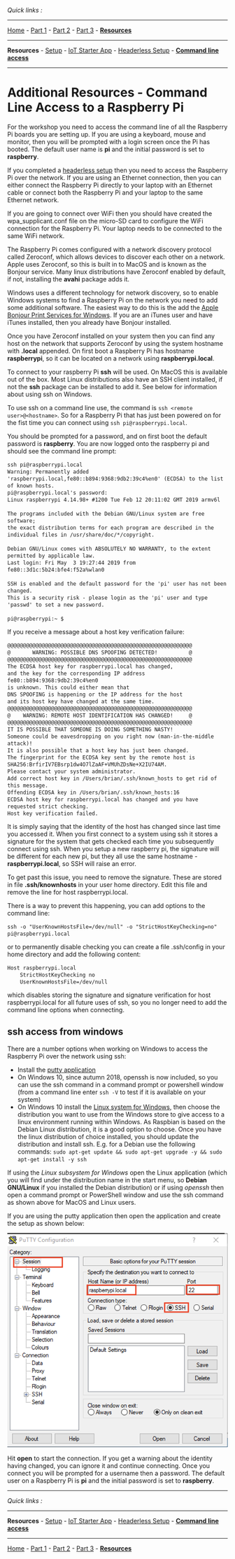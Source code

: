 *Quick links :*
***
[Home](/README.md) - [Part 1](/part1/README.md) - [Part 2](/part2/README.md) - [Part 3](/part3/README.md) - [**Resources**](/additionalResources/README.md)
***
**Resources** - [Setup](PREREQUISITES_AND_SETUP.md) - [IoT Starter App](IOT_STARTER_APP.md) - [Headerless Setup](HEADERLESS_SETUP.md) - [**Command line access**](COMMAND_LINE_ACCESS.md)
***

# Additional Resources - Command Line Access to a Raspberry Pi

For the workshop you need to access the command line of all the Raspberry Pi boards you are setting up.  If you are using a keyboard, mouse and monitor, then you will be prompted with a login screen once the Pi has booted.  The default user name is **pi** and the initial password is set to **raspberry**.

If you completed a [headerless setup](HEADERLESS_SETUP.md) then you need to access the Raspberry Pi over the network.  If you are using an Ethernet connection, then you can either connect the Raspberry Pi directly to your laptop with an Ethernet cable or connect both the Raspberry Pi and your laptop to the same Ethernet network.

If you are going to connect over WiFi then you should have created the wpa_supplicant.conf file on the micro-SD card to configure the WiFi connection for the Raspberry Pi.  Your laptop needs to be connected to the same WiFi network.

The Raspberry Pi comes configured with a network discovery protocol called Zeroconf, which allows devices to discover each other on a network.  Apple uses Zeroconf, so this is built in to MacOS and is known as the Bonjour service.  Many linux distributions have Zeroconf enabled by default, if not, installing the **avahi** package adds it.  

Windows uses a different technology for network discovery, so to enable Windows systems to find a Raspberry Pi on the network you need to add some additional software.  The easiest way to do this is the add the [Apple Bonjour Print Services for Windows](https://support.apple.com/kb/dl999).  If you are an iTunes user and have iTunes installed, then you already have Bonjour installed.

Once you have Zeroconf installed on your system then you can find any host on the network that supports Zeroconf by using the system hostname with **.local** appended.  On first boot a Raspberry Pi has hostname **raspberrypi**, so it can be located on a network using **raspberrypi.local**.

To connect to your raspberry Pi **ssh** will be used.  On MacOS this is available out of the box.  Most Linux distributions also have an SSH client installed, if not the **ssh** package can be installed to add it.  See below for information about using ssh on Windows.

To use ssh on a command line use, the command is ```ssh <remote user>@<hostname>```.  So for a Raspberry Pi that has just been powered on for the fist time you can connect using ```ssh pi@raspberrypi.local```.

You should be prompted for a password, and on first boot the default password is **raspberry**.  You are now logged onto the raspberry pi and should see the command line prompt:

```text
ssh pi@raspberrypi.local
Warning: Permanently added 'raspberrypi.local,fe80::b894:9368:9db2:39c4%en0' (ECDSA) to the list of known hosts.
pi@raspberrypi.local's password:
Linux raspberrypi 4.14.98+ #1200 Tue Feb 12 20:11:02 GMT 2019 armv6l

The programs included with the Debian GNU/Linux system are free software;
the exact distribution terms for each program are described in the
individual files in /usr/share/doc/*/copyright.

Debian GNU/Linux comes with ABSOLUTELY NO WARRANTY, to the extent
permitted by applicable law.
Last login: Fri May  3 19:27:44 2019 from fe80::3d1c:5b24:bfe4:f52a%wlan0

SSH is enabled and the default password for the 'pi' user has not been changed.
This is a security risk - please login as the 'pi' user and type 'passwd' to set a new password.

pi@raspberrypi:~ $
```

If you receive a message about a host key verification failure:

```text
@@@@@@@@@@@@@@@@@@@@@@@@@@@@@@@@@@@@@@@@@@@@@@@@@@@@@@@@@@@
@       WARNING: POSSIBLE DNS SPOOFING DETECTED!          @
@@@@@@@@@@@@@@@@@@@@@@@@@@@@@@@@@@@@@@@@@@@@@@@@@@@@@@@@@@@
The ECDSA host key for raspberrypi.local has changed,
and the key for the corresponding IP address fe80::b894:9368:9db2:39c4%en0
is unknown. This could either mean that
DNS SPOOFING is happening or the IP address for the host
and its host key have changed at the same time.
@@@@@@@@@@@@@@@@@@@@@@@@@@@@@@@@@@@@@@@@@@@@@@@@@@@@@@@@@@@
@    WARNING: REMOTE HOST IDENTIFICATION HAS CHANGED!     @
@@@@@@@@@@@@@@@@@@@@@@@@@@@@@@@@@@@@@@@@@@@@@@@@@@@@@@@@@@@
IT IS POSSIBLE THAT SOMEONE IS DOING SOMETHING NASTY!
Someone could be eavesdropping on you right now (man-in-the-middle attack)!
It is also possible that a host key has just been changed.
The fingerprint for the ECDSA key sent by the remote host is
SHA256:BrfirIV7EBsrp1dw4O7lZaAF+VMUhZDsNe+X2IU74AM.
Please contact your system administrator.
Add correct host key in /Users/brian/.ssh/known_hosts to get rid of this message.
Offending ECDSA key in /Users/brian/.ssh/known_hosts:16
ECDSA host key for raspberrypi.local has changed and you have requested strict checking.
Host key verification failed.
```

It is simply saying that the identity of the host has changed since last time you accessed it.  When you first connect to a system using ssh it stores a signature for the system that gets checked each time you subsequently connect using ssh.  When you setup a new raspberry pi, the signature will be different for each new pi, but they all use the same hostname - **raspberrypi.local**, so SSH will raise an error.  

To get past this issue, you need to remove the signature.  These are stored in file **.ssh/knownhosts** in your user home directory.  Edit this file and remove the line for host raspberrypi.local.

There is a way to prevent this happening, you can add options to the command line:

```text
ssh -o "UserKnownHostsFile=/dev/null" -o "StrictHostKeyChecking=no" pi@raspberrypi.local
```

or to permanently disable checking you can create a file .ssh/config in your home directory and add the following content:

```text
Host raspberrypi.local
    StrictHostKeyChecking no
    UserKnownHostsFile=/dev/null
```

which disables storing the signature and signature verification for host raspberrypi.local for all future uses of ssh, so you no longer need to add the command line options when connecting.

## ssh access from windows

There are a number options when working on Windows to access the Raspberry Pi over the network using ssh:

- Install the [putty application](https://www.putty.org)
- On Windows 10, since autumn 2018, openssh is now included, so you can use the ssh command in a command prompt or powershell window (from a command line enter ```ssh -V``` to test if it is available on your system)
- On Windows 10 install the [Linux system for Windows](https://docs.microsoft.com/en-us/windows/wsl/install-win10), then choose the distribution you want to use from the Windows store to give access to a linux environment running within Windows.  As Raspbian is based on the Debian Linux distribution, it is a good option to choose.  Once you have the linux distribution of choice installed, you should update the distribution and install ssh.  E.g. for a Debian use the following commands: ```sudo apt-get update && sudo apt-get upgrade -y && sudo apt-get install -y ssh```

If using the *Linux subsystem for Windows* open the Linux application (which you will find under the distribution name in the start menu, so **Debian GNU/Linux** if you installed the Debian distribution) or if using *openssh* then open a command prompt or PowerShell window and use the ssh command as shown above for MacOS and Linux users.

If you are using the putty application then open the application and create the setup as shown below:

![putty](/images/putty.png)

Hit **open** to start the connection.  If you get a warning about the identity having changed, you can ignore it and continue connecting.  Once you connect you will be prompted for a username then a password.  The default user on a Raspberry Pi is **pi** and the initial password is set to **raspberry**.

***
*Quick links :*
***
**Resources** - [Setup](PREREQUISITES_AND_SETUP.md) - [IoT Starter App](IOT_STARTER_APP.md) - [Headerless Setup](HEADERLESS_SETUP.md) - [**Command line access**](COMMAND_LINE_ACCESS.md)
***
[Home](/README.md) - [Part 1](/part1/README.md) - [Part 2](/part2/README.md) - [Part 3](/part3/README.md) - [**Resources**](/additionalResources/README.md)
